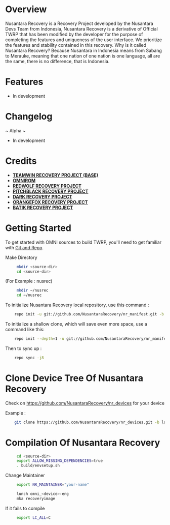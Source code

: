 Overview
=======

Nusantara Recovery is a Recovery Project developed by the Nusantara Devs Team from Indonesia, Nusantara Recovery is a derivative of Official TWRP that has been modified by the developer for the purpose of completing the features and uniqueness of the user interface. We  prioritize the features and stability contained in this recovery. Why is it called Nusantara Recovery? Because Nusantara in Indonesia means from Sabang to Merauke, meaning that one nation of one nation is one language, all are the same, there is no difference, that is Indonesia.

Features
=======

* In development
    
Changelog
=======    

~ Alpha ~
* In development

Credits
=======
* [**TEAMWIN RECOVERY PROJECT (BASE)**](https://github.com/TeamWin)
* [**OMNIROM**](https://github.com/omnirom)
* [**REDWOLF RECOVERY PROJECT**](https://github.com/RedWolfRecovery)
* [**PITCHBLACK RECOVERY PROJECT**](https://github.com/PitchBlack-Recovery)
* [**DARK RECOVERY PROJECT**](https://github.com/DarkRecovery)
* [**ORANGEFOX RECOVERY PROJECT**](https://gitlab.com/OrangeFox)
* [**BATIK RECOVERY PROJECT**](https://github.com/BatikRecovery)

Getting Started
===============

To get started with OMNI sources to build TWRP, you'll need to get
familiar with [Git and Repo](https://source.android.com/source/using-repo.html).

Make Directory 

```bash
     mkdir <source-dir>
     cd <source-dir>
```

(For Example : nusrec)

```bash
     mkdir ~/nusrec
     cd ~/nusrec
```

To initialize Nusantara Recovery local repository, use this command :
```bash
    repo init -u git://github.com/NusantaraRecovery/nr_manifest.git -b nr
```

To initialize a shallow clone, which will save even more space, use a command like this:
```bash
    repo init --depth=1 -u git://github.com/NusantaraRecovery/nr_manifest.git -b nr
```

Then to sync up :
```bash
    repo sync -j8
```

 Clone Device Tree Of Nusantara Recovery
=============================

Check on https://github.com/NusantaraRecovery/nr_devices for your device

Example :

```bash
    git clone https://github.com/NusantaraRecovery/nr_devices.git -b land device/xiaomi/land
```

 Compilation Of Nusantara Recovery
=============================
 
```bash
     cd <source-dir>
     export ALLOW_MISSING_DEPENDENCIES=true
     . build/envsetup.sh
```     
     
Change Maintainer
```bash
     export NR_MAINTAINER="your-name"
```
 
```bash
     lunch omni_<device>-eng
     mka recoveryimage
```

If it fails to compile
```bash
     export LC_ALL=C
```
